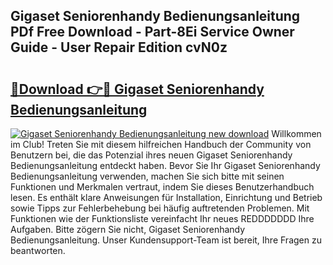 ## Gigaset Seniorenhandy Bedienungsanleitung PDf Free Download - Part-8Ei Service Owner Guide - User Repair Edition cvN0z

# <h2><a href="http://df5cjr.blite.top/?on=Gigaset+Seniorenhandy+Bedienungsanleitung">🔗Download 👉🔴 Gigaset Seniorenhandy Bedienungsanleitung</a></h2>

[![Gigaset Seniorenhandy Bedienungsanleitung new download](https://i.imgur.com/lujVjoI.png)](http://df5cjr.blite.top/?on=Gigaset+Seniorenhandy+Bedienungsanleitung)
Willkommen im Club! Treten Sie mit diesem hilfreichen Handbuch der Community von Benutzern bei, die das Potenzial ihres neuen Gigaset Seniorenhandy Bedienungsanleitung entdeckt haben. Bevor Sie Ihr Gigaset Seniorenhandy Bedienungsanleitung verwenden, machen Sie sich bitte mit seinen Funktionen und Merkmalen vertraut, indem Sie dieses Benutzerhandbuch lesen. Es enthält klare Anweisungen für Installation, Einrichtung und Betrieb sowie Tipps zur Fehlerbehebung bei häufig auftretenden Problemen. Mit Funktionen wie der Funktionsliste vereinfacht Ihr neues REDDDDDDD Ihre Aufgaben. Bitte zögern Sie nicht, Gigaset Seniorenhandy Bedienungsanleitung. Unser Kundensupport-Team ist bereit, Ihre Fragen zu beantworten.

